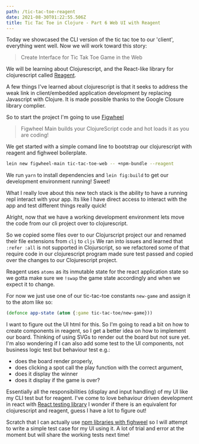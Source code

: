 ```yaml
---
path: /tic-tac-toe-reagent
date: 2021-08-30T01:22:55.506Z
title: Tic Tac Toe in Clojure - Part 6 Web UI with Reagent
---
```


Today we showcased the CLI version of the tic tac toe to our 'client', everything went well.
Now we will work toward this story:

> Create Interface for Tic Tak Toe Game in the Web

We will be learning about Clojurescript, and the React-like library for clojurescript called [Reagent](https://reagent-project.github.io/).

A few things I've learned about clojurescript is that it seeks to address the weak link in client/embedded application 
development by replacing Javascript with Clojure. It is made possible thanks to the Google Closure library complier.

So to start the project I'm going to use [Figwheel](https://figwheel.org/)
>Figwheel Main builds your ClojureScript code and hot loads it as you are coding!

We get started with a simple comand line to bootstrap our clojurescript with reagent and fighweel boilerplate.
```bash
lein new figwheel-main tic-tac-toe-web -- +npm-bundle --reagent   
```

We run `yarn` to install dependencies and `lein fig:build` to get our development environment running! Sweet!

What I really love about this new tech stack is the ability to have a running repl interact with your app. 
Its like I have direct access to interact with the app and test different things really quick!

Alright, now that we have a working development environment lets move the code from our cli project over to clojurescript.

So we copied some files over to our Clojurscript project our and  renamed their file extensions from `clj` to `cljs`
We ran into issues and learned that `:refer :all` is not supported in Clojurscript, so we refactored some of that require code
in our clojurescript program made sure test passed and copied over the changes to our Clojurescript project.

Reagent uses `atoms` as its inmutable state for the react application state so we gotta make sure we `!swap` the game state
accordingly and when we expect it to change.

For now we just use one of our tic-tac-toe constants `new-game` and assign it to the atom like so:
```clojure
(defonce app-state (atom {:game tic-tac-toe/new-game}))
```

I want to figure out the UI html for this. So I'm going to read a bit on how to create components in reagent, so I get a better
idea on how to implement our board. Thinking of using SVGs to render out the board but not sure yet. I'm also wondering 
if I can also add some test to the UI components, not business logic test but behaviour test e.g.:
* does the board render properly,
* does clicking a spot call the play function with the correct argument,
* does it display the winner
* does it display if the game is over? 

Essentially all the responsibilities (display and input handling) of my UI like my CLI test but for reagent. I've come to love behaviour driven development in react with [React testing library](https://testing-library.com/)
I wonder if there is an equivalent for clojurescript and reagent, guess I have a lot to figure out!

Scratch that I can actually use [npm libraries with fighweel](https://figwheel.org/docs/npm.html) so I will attempt to write a simple test case for my UI using it.
A lot of trial and error at the moment but will share the working tests next time!



